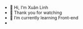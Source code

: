 - 👋 Hi, I’m Xuân Linh
- 👀 Thank you for watching
- 🌱 I’m currently learning Front-end
- 

<!---
xulidinh88/xulidinh88 is a ✨ special ✨ repository because its `README.md` (this file) appears on your GitHub profile.
You can click the Preview link to take a look at your changes.
--->
